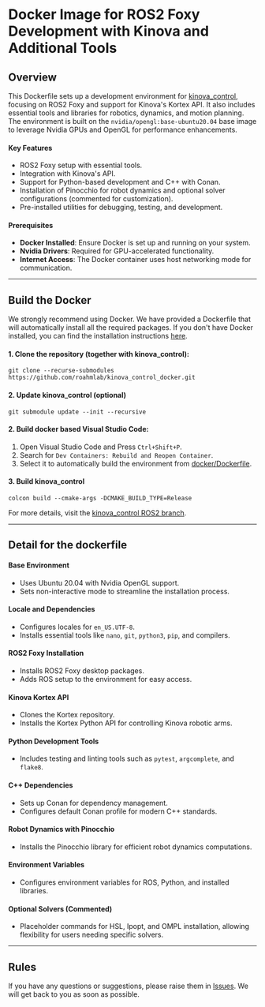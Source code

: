 # Docker Image for ROS2 Foxy Development with Kinova and Additional Tools

## Overview

This Dockerfile sets up a development environment for [kinova_control](https://github.com/roahmlab/kinova_control/tree/ros2), focusing on ROS2 Foxy and support for Kinova's Kortex API. 
It also includes essential tools and libraries for robotics, dynamics, and motion planning. 
The environment is built on the `nvidia/opengl:base-ubuntu20.04` base image to leverage Nvidia GPUs and OpenGL for performance enhancements.

#### Key Features
- ROS2 Foxy setup with essential tools.
- Integration with Kinova's API.
- Support for Python-based development and C++ with Conan.
- Installation of Pinocchio for robot dynamics and optional solver configurations (commented for customization).
- Pre-installed utilities for debugging, testing, and development.

#### Prerequisites

- **Docker Installed**: Ensure Docker is set up and running on your system.
- **Nvidia Drivers**: Required for GPU-accelerated functionality.
- **Internet Access**: The Docker container uses host networking mode for communication.

---

## Build the Docker

We strongly recommend using Docker. 
We have provided a Dockerfile that will automatically install all the required packages. 
If you don't have Docker installed, you can find the installation instructions [here](https://docs.docker.com/engine/install/ubuntu/#install-using-the-repository).

#### 1. Clone the repository (together with kinova_control):

```shell
git clone --recurse-submodules https://github.com/roahmlab/kinova_control_docker.git
```

#### 2. Update kinova_control (optional)

```shell
git submodule update --init --recursive
```

#### 2. Build docker based Visual Studio Code:
1. Open Visual Studio Code and Press `Ctrl+Shift+P`.
2. Search for `Dev Containers: Rebuild and Reopen Container`.
3. Select it to automatically build the environment from [docker/Dockerfile](docker/Dockerfile).

#### 3. Build kinova_control

```shell
colcon build --cmake-args -DCMAKE_BUILD_TYPE=Release
```

For more details, visit the [kinova_control ROS2 branch](https://github.com/roahmlab/kinova_control/tree/ros2).

<!-- ### HSL
You should complete HSL steps BEFORE you build the docker image otherwise you will have error.

We have selected [HSL](https://www.hsl.rl.ac.uk/) to solve large linear systems in the nonlinear optimization problem. 
Please follow the instructions below to complete the installation.
Note that this is ONLY for SINGLE PRECISION version!!!
1. Go to [HSL MA57](https://www.hsl.rl.ac.uk/catalogue/hsl_ma57.html) official website. Click `Code Download` and follow its instructions. After submitting the request, wait a few minute for email reply.
2. Download the code in the link that HSL provides you. The name of the zip file and the folder inside it is going to be `hsl_ma57` + its version number. 
3. Extract the code and rename the folder as `hsl_ma57`. Compress the folder again and rename the zip file as `hsl_ma57.zip` (just make sure both of them are named as `hsl_ma57` by removing the version number).
4. Note: This zip file will later be 'unziped' and built inside the docker container. -->

---

## Detail for the dockerfile

#### Base Environment
- Uses Ubuntu 20.04 with Nvidia OpenGL support.
- Sets non-interactive mode to streamline the installation process.

#### Locale and Dependencies
- Configures locales for `en_US.UTF-8`.
- Installs essential tools like `nano`, `git`, `python3`, `pip`, and compilers.

#### ROS2 Foxy Installation
- Installs ROS2 Foxy desktop packages.
- Adds ROS setup to the environment for easy access.

#### Kinova Kortex API
- Clones the Kortex repository.
- Installs the Kortex Python API for controlling Kinova robotic arms.

#### Python Development Tools
- Includes testing and linting tools such as `pytest`, `argcomplete`, and `flake8`.

#### C++ Dependencies
- Sets up Conan for dependency management.
- Configures default Conan profile for modern C++ standards.

#### Robot Dynamics with Pinocchio
- Installs the Pinocchio library for efficient robot dynamics computations.

#### Environment Variables
- Configures environment variables for ROS, Python, and installed libraries.

#### Optional Solvers (Commented)
- Placeholder commands for HSL, Ipopt, and OMPL installation, allowing flexibility for users needing specific solvers.

---
## Rules
If you have any questions or suggestions, please raise them in [Issues](https://github.com/roahmlab/kinova_control_docker/issues).
We will get back to you as soon as possible.










